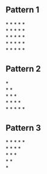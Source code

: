 ## Pattern 1

\* \* \* \* \* <br />
\* \* \* \* \* <br />
\* \* \* \* \* <br />
\* \* \* \* \* <br />
\* \* \* \* \* <br />

## Pattern 2

\*  <br />
\* \*  <br />
\* \* \* <br />
\* \* \* \* <br />
\* \* \* \* \* <br />

## Pattern 3

\* \* \* \* \* <br />
\* \* \* \* <br />
\* \* \* <br />
\* \* <br />
\* <br />
